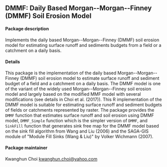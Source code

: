 ## DMMF: Daily Based Morgan--Morgan--Finney (DMMF) Soil Erosion Model

#### Package description
Implements the daily based Morgan--Morgan--Finney (DMMF) soil erosion model for estimating surface runoff and sediments budgets from a field or a catchment on a daily basis.
#### Details
This package is the implementation of the daily based Morgan--Morgan--Finney (DMMF) soil erosion model to estimate surface runoff and sediment budget of a field and a catchment on a daily basis.
The DMMF model is one of the variant of the widely used Morgan--Morgan--Finney soil erosion model and largely based on the modified MMF model with several modifications (see details in Choi et al. (2017)). 
This R implementation of the DMMF model is suitable for estimating surface runoff and sediment budgets of fields or catchments represented by raster. The package provides the `DMMF` function that estimates surface runoff and soil erosion using DMMF model, `DMMF_Simple` function which is the simpler version of `DMMF`, and `SinkFill` function that generates sink free map for the DMMF model based on the sink fill algorithm from Wang and Liu (2006) and the SAGA-GIS module of "Module Fill Sinks (Wang & Liu)" by Volker Wichmann (2007).
#### Package maintainer
Kwanghun Choi <kwanghun.choi@yahoo.com>
